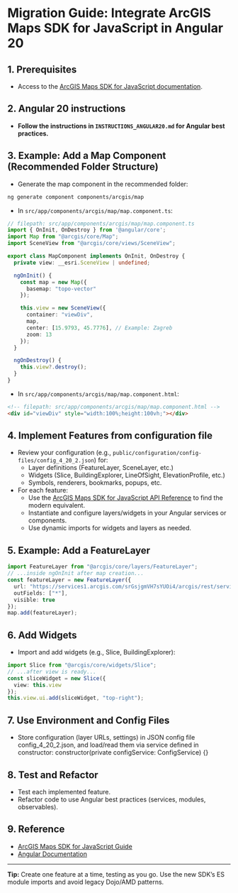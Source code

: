 # Migration Guide: Integrate ArcGIS Maps SDK for JavaScript in Angular 20

## 1. Prerequisites

- Access to the [ArcGIS Maps SDK for JavaScript documentation](https://developers.arcgis.com/javascript/latest/).

## 2. Angular 20 instructions

- **Follow the instructions in `INSTRUCTIONS_ANGULAR20.md` for Angular best practices.**

## 3. Example: Add a Map Component (Recommended Folder Structure)

- Generate the map component in the recommended folder:

```sh
ng generate component components/arcgis/map
```

- In `src/app/components/arcgis/map/map.component.ts`:

```typescript
// filepath: src/app/components/arcgis/map/map.component.ts
import { OnInit, OnDestroy } from '@angular/core';
import Map from "@arcgis/core/Map";
import SceneView from "@arcgis/core/views/SceneView";

export class MapComponent implements OnInit, OnDestroy {
  private view: __esri.SceneView | undefined;

  ngOnInit() {
    const map = new Map({
      basemap: "topo-vector"
    });

    this.view = new SceneView({
      container: "viewDiv",
      map,
      center: [15.9793, 45.7776], // Example: Zagreb
      zoom: 13
    });
  }

  ngOnDestroy() {
    this.view?.destroy();
  }
}
```

- In `src/app/components/arcgis/map/map.component.html`:

```html
<!-- filepath: src/app/components/arcgis/map/map.component.html -->
<div id="viewDiv" style="width:100%;height:100vh;"></div>
```

## 4. Implement Features from configuration file

- Review your configuration (e.g., `public/configuration/config-files/config_4_20_2.json`) for:
  - Layer definitions (FeatureLayer, SceneLayer, etc.)
  - Widgets (Slice, BuildingExplorer, LineOfSight, ElevationProfile, etc.)
  - Symbols, renderers, bookmarks, popups, etc.
- For each feature:
  - Use the [ArcGIS Maps SDK for JavaScript API Reference](https://developers.arcgis.com/javascript/latest/api-reference/) to find the modern equivalent.
  - Instantiate and configure layers/widgets in your Angular services or components.
  - Use dynamic imports for widgets and layers as needed.

## 5. Example: Add a FeatureLayer

```typescript
import FeatureLayer from "@arcgis/core/layers/FeatureLayer";
// ...inside ngOnInit after map creation...
const featureLayer = new FeatureLayer({
  url: "https://services1.arcgis.com/srGsjgmVH7sYUOi4/arcgis/rest/services/ZG3D_2D_2019/FeatureServer/1",
  outFields: ["*"],
  visible: true
});
map.add(featureLayer);
```

## 6. Add Widgets

- Import and add widgets (e.g., Slice, BuildingExplorer):

```typescript
import Slice from "@arcgis/core/widgets/Slice";
// ...after view is ready...
const sliceWidget = new Slice({
  view: this.view
});
this.view.ui.add(sliceWidget, "top-right");
```

## 7. Use Environment and Config Files

- Store configuration (layer URLs, settings) in JSON config file config_4_20_2.json, and load/read them via service defined in constructor:
constructor(private configService: ConfigService) {}

## 8. Test and Refactor

- Test each implemented feature.
- Refactor code to use Angular best practices (services, modules, observables).

## 9. Reference

- [ArcGIS Maps SDK for JavaScript Guide](https://developers.arcgis.com/javascript/latest/)
- [Angular Documentation](https://angular.io/docs)

---

**Tip:** Create one feature at a time, testing as you go. Use the new SDK’s ES module imports and avoid legacy Dojo/AMD patterns.
